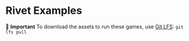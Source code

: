 # Rivet Examples

💾 **Important** To download the assets to run these games, use [Git LFS](https://git-lfs.com/): `git lfs pull`

